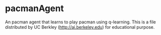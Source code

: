 # pacmanAgent

An pacman agent that learns to play pacman using q-learning.
This is a file distributed by UC Berkley (http://ai.berkeley.edu) for educational purpose.
